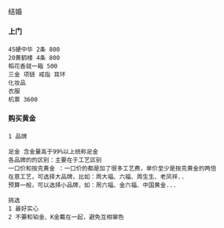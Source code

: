 结婚

#### 上门

```
45硬中华 2条 800
20黄鹤楼 4条 800
稻花香就一箱 500 
三金 项链 戒指 耳环
化妆品
衣服
机票 3600 
```



#### 购买黄金

```
1 品牌

足金 含金量高于99%以上统称足金
各品牌的的区别：主要在于工艺区别
一口价和按克黄金 ：一口价的都是加了很多工艺费，单价至少是按克黄金的两倍
在意工艺，可选择大品牌，比如：周大福、六福、周生生、老凤祥..
预算一般，可以选择小品牌，如：周六福、金六福、中国黄金...

挑选 
1 最好实心
2 不要和铂金、K金戴在一起，避免互相窜色
```

